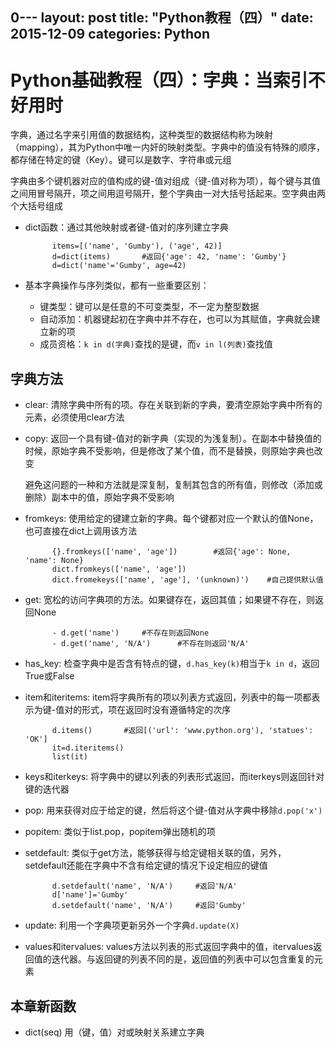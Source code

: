 0---
layout: post
title:  "Python教程（四）"
date:   2015-12-09
categories: Python
---

# Python基础教程（四）：字典：当索引不好用时

字典，通过名字来引用值的数据结构，这种类型的数据结构称为映射（mapping），其为Python中唯一内奸的映射类型。字典中的值没有特殊的顺序，都存储在特定的键（Key）。键可以是数字、字符串或元组

字典由多个键机器对应的值构成的键-值对组成（键-值对称为项），每个键与其值之间用冒号隔开，项之间用逗号隔开，整个字典由一对大括号括起来。空字典由两个大括号组成

- dict函数：通过其他映射或者键-值对的序列建立字典

            items=[('name', 'Gumby'), ('age', 42)]
            d=dict(items)       #返回{'age': 42, 'name': 'Gumby'}
            d=dict('name'='Gumby', age=42)
          
- 基本字典操作与序列类似，都有一些重要区别：

    - 键类型：键可以是任意的不可变类型，不一定为整型数据
    - 自动添加：机器键起初在字典中并不存在，也可以为其赋值，字典就会建立新的项
    - 成员资格：`k in d(字典)`查找的是键，而`v in l(列表)`查找值
    
## 字典方法

- clear: 清除字典中所有的项。存在关联到新的字典，要清空原始字典中所有的元素，必须使用clear方法

- copy: 返回一个具有键-值对的新字典（实现的为浅复制）。在副本中替换值的时候，原始字典不受影响，但是修改了某个值，而不是替换，则原始字典也改变

    避免这问题的一种和方法就是深复制，复制其包含的所有值，则修改（添加或删除）副本中的值，原始字典不受影响
    
- fromkeys: 使用给定的键建立新的字典。每个键都对应一个默认的值None， 也可直接在dict上调用该方法

            {}.fromkeys(['name', 'age'])        #返回{'age': None, 'name': None}
            dict.fromkeys(['name', 'age'])
            dict.fromekeys(['name', 'age'], '(unknown)')    #自己提供默认值
            
- get: 宽松的访问字典项的方法。如果键存在，返回其值；如果键不存在，则返回None

            - d.get('name')     #不存在则返回None
            - d.get('name', 'N/A')      #不存在则返回'N/A' 
            
- has_key: 检查字典中是否含有特点的键，`d.has_key(k)`相当于`k in d`，返回True或False

- item和iteritems: item将字典所有的项以列表方式返回，列表中的每一项都表示为键-值对的形式，项在返回时没有遵循特定的次序

            d.items()       #返回[('url': 'www.python.org'), 'statues': 'OK']
            it=d.iteritems()
            list(it)
            
- keys和iterkeys: 将字典中的键以列表的列表形式返回，而iterkeys则返回针对键的迭代器

- pop: 用来获得对应于给定的键，然后将这个键-值对从字典中移除`d.pop('x')`

- popitem: 类似于list.pop，popitem弹出随机的项

- setdefault: 类似于get方法，能够获得与给定键相关联的值，另外，setdefault还能在字典中不含有给定键的情况下设定相应的键值

            d.setdefault('name', 'N/A')     #返回'N/A'
            d['name']='Gumby'         
            d.setdefault('name', 'N/A')     #返回'Gumby'
            
- update: 利用一个字典项更新另外一个字典`d.update(X)`

- values和itervalues: values方法以列表的形式返回字典中的值，itervalues返回值的迭代器。与返回键的列表不同的是，返回值的列表中可以包含重复的元素

## 本章新函数

- dict(seq) 用（键，值）对或映射关系建立字典           